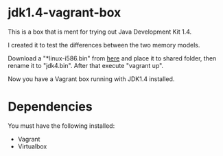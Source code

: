 jdk1.4-vagrant-box
==================

This is a box that is ment for trying out Java Development Kit 1.4.

I created it to test the differences between the two memory models.

Download a "*linux-i586.bin" from [here](http://www.oracle.com/technetwork/java/javasebusiness/downloads/java-archive-downloads-javase14-419411.html#j2sdk-1.4.2_30-sol-JPR) and place it to shared folder, then rename it to "jdk4.bin".
After that execute "vagrant up". 

Now you have a Vagrant box running with JDK1.4 installed.

Dependencies
==================
You must have the following installed:
* Vagrant
* Virtualbox
